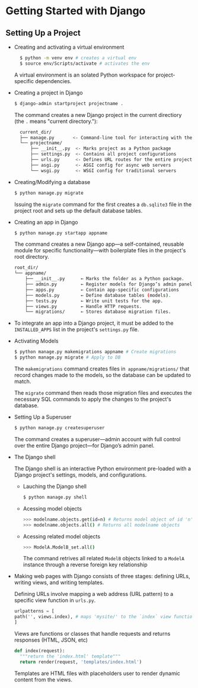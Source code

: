 # Getting Started with Django

## Setting Up a Project

- Creating and activating a virtual environment

  ```bash
    $ python -m venv env # creates a virtual env
    $ source env/Scripts/activate # activates the env
  ```

  A virtual environment is an solated Python workspace for project-specific dependencies.

- Creating a project in Django

  ```bash
  $ django-admin startproject projectname .
  ```

  The command creates a new Django project in the current directiory (the `.` means "current directory."):

  ```bash
    current_dir/
    ├── manage.py       <- Command-line tool for interacting with the project
    └── projectname/
        ├── __init__.py  <- Marks project as a Python package
        ├── settings.py  <- Contains all project configurations
        ├── urls.py      <- Defines URL routes for the entire project
        ├── asgi.py      <- ASGI config for async web servers
        └── wsgi.py      <- WSGI config for traditional servers
  ```

- Creating/Modifying a database

  ```bash
  $ python manage.py migrate
  ```

  Issuing the `migrate` command for the first creates a `db.sqlite3` file in the project root and sets up the default database tables.

- Creating an app in Django

  ```bash
  $ python manage.py startapp appname
  ```

  The command creates a new Django app—a self-contained, reusable module for specific functionality—with boilerplate files in the project's root directory.

  ```bash
  root_dir/
  └── appname/
      ├── __init__.py      ← Marks the folder as a Python package.
      ├── admin.py         ← Register models for Django’s admin panel.
      ├── apps.py          ← Contain app-specific configurations
      ├── models.py        ← Define database tables (models).
      ├── tests.py         ← Write unit tests for the app.
      ├── views.py         ← Handle HTTP requests.
      └── migrations/      ← Stores database migration files.
  ```

- To integrate an app into a Django project, it must be added to the `INSTALLED_APPS` list in the project's `settings.py` file.

- Activating Models

  ```bash
  $ python manage.py makemigrations appname # Create migrations
  $ python manage.py migrate # Apply to DB
  ```

  The `makemigrations` command creates files in` appname/migrations/` that record changes made to the models, so the database can be updated to match.

  The `migrate` command then reads those migration files and executes the necessary SQL commands to apply the changes to the project's database.

- Setting Up a Superuser

  ```bash
  $ python manage.py createsuperuser
  ```

  The command creates a superuser—admin account with full control over the entire Django project—for Django’s admin panel.

- The Django shell

  The Django shell is an interactive Python environment pre-loaded with a Django project's settings, models, and configurations.

  - Lauching the Django shell

    ```bash
    $ python manage.py shell
    ```

  - Acessing model objects

    ```bash
    >>> modelname.objects.get(id=n) # Returns model object of id 'n'
    >>> modelname.objects.all() # Returns all modelname objects
    ```

  - Acessing related model objects

    ```bash
    >>> ModelA.ModelB_set.all()
    ```

    The command retrives all related `ModelB` objects linked to a `ModelA` instance through a reverse foreign key relationship

- Making web pages with Django consists of three stages: defining URLs, writing views, and writing templates.

  Defining URLs involve mapping a web address (URL pattern) to a specific view function in `urls.py`.

  ```python
  urlpatterns = [
  path('', views.index), # maps 'mysite/' to the `index` view function
  ]
  ```

  Views are functions or classes that handle requests and returns responses (HTML, JSON, etc)

  ```python
  def index(request):
    """return the 'index.html' template"""
    return render(request, 'templates/index.html')
  ```

  Templates are HTML files with placeholders user to render dynamic content from the views.